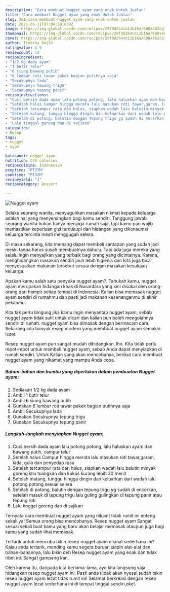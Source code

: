 ```yaml
---
description: "Cara membuat Nugget ayam yang enak Untuk Jualan"
title: "Cara membuat Nugget ayam yang enak Untuk Jualan"
slug: 261-cara-membuat-nugget-ayam-yang-enak-untuk-jualan
date: 2021-05-11T07:04:50.039Z
image: https://img-global.cpcdn.com/recipes/29f0d2b4cb11b16a/680x482cq70/nugget-ayam-foto-resep-utama.jpg
thumbnail: https://img-global.cpcdn.com/recipes/29f0d2b4cb11b16a/680x482cq70/nugget-ayam-foto-resep-utama.jpg
cover: https://img-global.cpcdn.com/recipes/29f0d2b4cb11b16a/680x482cq70/nugget-ayam-foto-resep-utama.jpg
author: Timothy Smith
ratingvalue: 4.9
reviewcount: 12
recipeingredient:
- "1/2 kg dada ayam"
- "1 butir telur"
- "6 siung bawang putih"
- "6 lembar roti tawar pakek bagian putihnya saja"
- "Secukupnya lada"
- "Secukupnya tepung trigu"
- "Secukupnya tepung panir"
recipeinstructions:
- "Cuci bersih dada ayam lalu potong potong, lalu haluskan ayam dan bawang putih, campur telur"
- "Setelah halus Campur hingga merata lalu masukan roti tawar,garam, lada, gula dan penyedap rasa"
- "Setelah tercampur rata dan halus, siapkan wadah lalu balutin minyak goreng lalu tuangkan dan kukus kurang lebih 30 menit"
- "Setelah matang, tunggu hingga dingin dan keluarkan dari wadah lalu potong potong sesuai selera"
- "Setelah di potong, balutin dengan tepung trigu yg sudah di encerkan, setelah masuk di tepung trigu lalu guling gulingkan di tepung panir atau tepung roti"
- "Lalu tinggal goreng dan di sajikan"
categories:
- Resep
tags:
- nugget
- ayam

katakunci: nugget ayam 
nutrition: 270 calories
recipecuisine: Indonesian
preptime: "PT27M"
cooktime: "PT32M"
recipeyield: "1"
recipecategory: Dessert

---
```



![Nugget ayam](https://img-global.cpcdn.com/recipes/29f0d2b4cb11b16a/680x482cq70/nugget-ayam-foto-resep-utama.jpg)

Selaku seorang wanita, menyuguhkan masakan nikmat kepada keluarga adalah hal yang menyenangkan bagi kamu sendiri. Tanggung jawab seorang  wanita bukan hanya menjaga rumah saja, tapi kamu pun wajib memastikan keperluan gizi tercukupi dan hidangan yang dikonsumsi keluarga tercinta mesti menggugah selera.

Di masa  sekarang, kita memang dapat membeli santapan yang sudah jadi meski tanpa harus susah membuatnya dahulu. Tapi ada juga mereka yang selalu ingin menyajikan yang terbaik bagi orang yang dicintainya. Karena, menghidangkan masakan sendiri jauh lebih higienis dan kita juga bisa menyesuaikan makanan tersebut sesuai dengan masakan kesukaan keluarga. 



Apakah kamu salah satu penyuka nugget ayam?. Tahukah kamu, nugget ayam merupakan hidangan khas di Nusantara yang kini disukai oleh orang-orang dari hampir setiap tempat di Indonesia. Kalian bisa memasak nugget ayam sendiri di rumahmu dan pasti jadi makanan kesenanganmu di akhir pekanmu.

Kita tak perlu bingung jika kamu ingin menyantap nugget ayam, sebab nugget ayam tidak sulit untuk dicari dan kalian pun boleh mengolahnya sendiri di rumah. nugget ayam bisa dimasak dengan bermacam cara. Sekarang ada banyak resep modern yang membuat nugget ayam semakin lezat.

Resep nugget ayam pun sangat mudah dihidangkan, lho. Kita tidak perlu repot-repot untuk membeli nugget ayam, sebab Anda dapat menyiapkan di rumah sendiri. Untuk Kalian yang akan mencobanya, berikut cara membuat nugget ayam yang nikamat yang mampu Anda coba.

<!--inarticleads1-->

##### Bahan-bahan dan bumbu yang diperlukan dalam pembuatan Nugget ayam:

1. Sediakan 1/2 kg dada ayam
1. Ambil 1 butir telur
1. Ambil 6 siung bawang putih
1. Gunakan 6 lembar roti tawar pakek bagian putihnya saja
1. Ambil Secukupnya lada
1. Gunakan Secukupnya tepung trigu
1. Gunakan Secukupnya tepung panir




<!--inarticleads2-->

##### Langkah-langkah menyiapkan Nugget ayam:

1. Cuci bersih dada ayam lalu potong potong, lalu haluskan ayam dan bawang putih, campur telur
1. Setelah halus Campur hingga merata lalu masukan roti tawar,garam, lada, gula dan penyedap rasa
1. Setelah tercampur rata dan halus, siapkan wadah lalu balutin minyak goreng lalu tuangkan dan kukus kurang lebih 30 menit
1. Setelah matang, tunggu hingga dingin dan keluarkan dari wadah lalu potong potong sesuai selera
1. Setelah di potong, balutin dengan tepung trigu yg sudah di encerkan, setelah masuk di tepung trigu lalu guling gulingkan di tepung panir atau tepung roti
1. Lalu tinggal goreng dan di sajikan




Ternyata cara membuat nugget ayam yang nikamt tidak rumit ini enteng sekali ya! Semua orang bisa mencobanya. Resep nugget ayam Sangat sesuai sekali buat kamu yang baru akan belajar memasak ataupun juga bagi kamu yang sudah lihai memasak.

Tertarik untuk mencoba bikin resep nugget ayam nikmat sederhana ini? Kalau anda tertarik, mending kamu segera buruan siapin alat-alat dan bahan-bahannya, lalu bikin deh Resep nugget ayam yang enak dan tidak ribet ini. Sangat gampang kan. 

Oleh karena itu, daripada kita berlama-lama, ayo kita langsung saja hidangkan resep nugget ayam ini. Pasti anda tiidak akan nyesel sudah bikin resep nugget ayam lezat tidak rumit ini! Selamat berkreasi dengan resep nugget ayam lezat sederhana ini di tempat tinggal sendiri,oke!.

